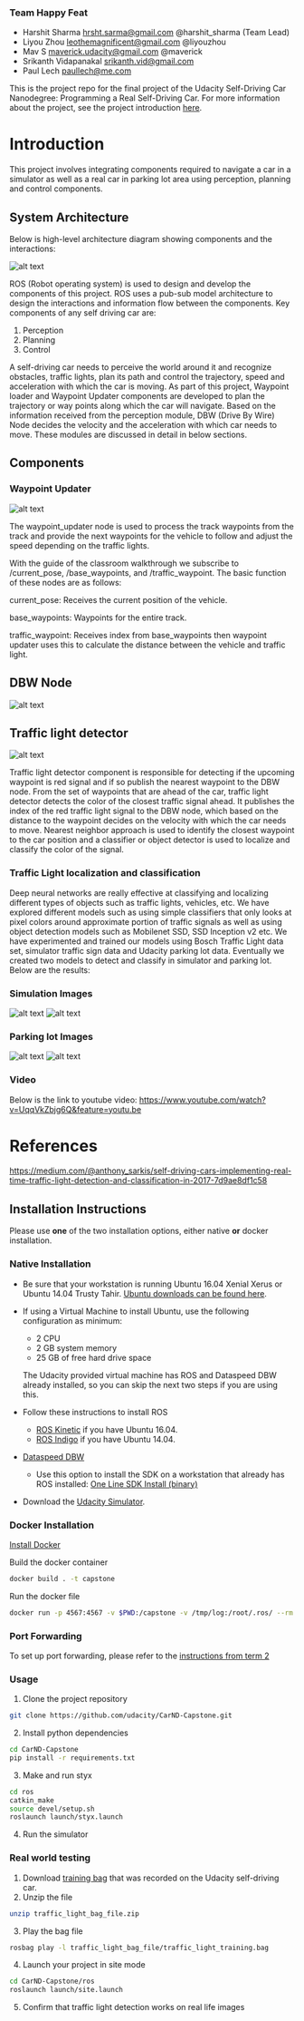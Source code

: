 ### Team Happy Feat

- Harshit Sharma	hrsht.sarma@gmail.com	@harshit_sharma (Team Lead)
- Liyou Zhou	leothemagnificent@gmail.com	@liyouzhou
- Mav S	maverick.udacity@gmail.com	@maverick
- Srikanth Vidapanakal	srikanth.vid@gmail.com					
- Paul Lech	paullech@me.com

This is the project repo for the final project of the Udacity Self-Driving Car Nanodegree: Programming a Real Self-Driving Car. For more information about the project, see the project introduction [here](https://classroom.udacity.com/nanodegrees/nd013/parts/6047fe34-d93c-4f50-8336-b70ef10cb4b2/modules/e1a23b06-329a-4684-a717-ad476f0d8dff/lessons/462c933d-9f24-42d3-8bdc-a08a5fc866e4/concepts/5ab4b122-83e6-436d-850f-9f4d26627fd9).

[//]: # (Image References) 
[image1]: ./readme_imgs/capstone_big_picture.PNG
[image2]: ./readme_imgs/way_point_node.PNG
[image3]: ./readme_imgs/traffic_light_node.PNG
[image4]: ./readme_imgs/dbw_node.PNG
[image5]: ./readme_imgs/sim_out_green.jpg
[image6]: ./readme_imgs/sim_out_yellow.jpg
[image7]: ./readme_imgs/parking_lot_red.jpg
[image8]: ./readme_imgs/parking_lot_green.jpg

# Introduction

This project involves integrating components required to navigate a car in a simulator as well as a real car in parking lot area using perception, planning and control components.

## System Architecture

Below is high-level architecture diagram showing components and the interactions:

![alt text][image1]

ROS (Robot operating system) is used to design and develop the components of this project. ROS uses a pub-sub model architecture
to design the interactions and information flow between the components. Key components of any self driving car are:

1. Perception
2. Planning 
3. Control

A self-driving car needs to perceive the world around it and recognize obstacles, traffic lights, plan its path and control the
trajectory, speed and acceleration with which the car is moving. As part of this project, Waypoint loader and Waypoint Updater components are developed to plan the trajectory or way points along which the car will navigate. Based on the information received from the perception module, DBW (Drive By Wire) Node decides the velocity and the acceleration with which car needs to move. These modules are discussed in detail in below sections.
## Components

### Waypoint Updater

![alt text][image2]

The waypoint_updater node is used to process the track waypoints from the track and provide the next waypoints for the vehicle to follow and adjust the speed depending on the traffic lights.

With the guide of the classroom walkthrough we subscribe to /current_pose, /base_waypoints, and /traffic_waypoint. The basic function of these nodes are as follows:

current_pose: Receives the current position of the vehicle.

base_waypoints: Waypoints for the entire track.

traffic_waypoint: Receives index from base_waypoints then waypoint updater uses this to calculate the distance between the vehicle and traffic light.

## DBW Node

![alt text][image4]

## Traffic light detector

![alt text][image3]

Traffic light detector component is responsible for detecting if the upcoming waypoint is red signal and if so publish the nearest waypoint to the DBW node. From the set of waypoints that are ahead of the car, traffic light detector detects the color of the closest traffic signal ahead. It publishes the index of the red traffic light signal to the DBW node, which based on the distance to the waypoint decides on the velocity with which the car needs to move. Nearest neighbor approach is used to identify the
closest waypoint to the car position and a classifier or object detector is used to localize and classify the color of the signal.

### Traffic Light localization and classification

Deep neural networks are really effective at classifying and localizing different types of objects such as traffic lights, vehicles, etc. We have explored different models such as using simple classifiers that only looks at pixel colors around approximate portion of traffic signals as well as using object detection models such as Mobilenet SSD, SSD Inception v2 etc. We have experimented and trained our models using Bosch Traffic Light data set, simulator traffic sign data and Udacity parking lot data. Eventually we created two models to detect and classify in simulator and parking lot. Below are the results:

### Simulation Images

![alt text][image5]
![alt text][image6]

### Parking lot Images

![alt text][image7]
![alt text][image8]

### Video

Below is the link to youtube video: 
https://www.youtube.com/watch?v=UqqVkZbjg6Q&feature=youtu.be

# References

https://medium.com/@anthony_sarkis/self-driving-cars-implementing-real-time-traffic-light-detection-and-classification-in-2017-7d9ae8df1c58


## Installation Instructions
Please use **one** of the two installation options, either native **or** docker installation.

### Native Installation

* Be sure that your workstation is running Ubuntu 16.04 Xenial Xerus or Ubuntu 14.04 Trusty Tahir. [Ubuntu downloads can be found here](https://www.ubuntu.com/download/desktop).
* If using a Virtual Machine to install Ubuntu, use the following configuration as minimum:
  * 2 CPU
  * 2 GB system memory
  * 25 GB of free hard drive space

  The Udacity provided virtual machine has ROS and Dataspeed DBW already installed, so you can skip the next two steps if you are using this.

* Follow these instructions to install ROS
  * [ROS Kinetic](http://wiki.ros.org/kinetic/Installation/Ubuntu) if you have Ubuntu 16.04.
  * [ROS Indigo](http://wiki.ros.org/indigo/Installation/Ubuntu) if you have Ubuntu 14.04.
* [Dataspeed DBW](https://bitbucket.org/DataspeedInc/dbw_mkz_ros)
  * Use this option to install the SDK on a workstation that already has ROS installed: [One Line SDK Install (binary)](https://bitbucket.org/DataspeedInc/dbw_mkz_ros/src/81e63fcc335d7b64139d7482017d6a97b405e250/ROS_SETUP.md?fileviewer=file-view-default)
* Download the [Udacity Simulator](https://github.com/udacity/CarND-Capstone/releases).

### Docker Installation
[Install Docker](https://docs.docker.com/engine/installation/)

Build the docker container
```bash
docker build . -t capstone
```

Run the docker file
```bash
docker run -p 4567:4567 -v $PWD:/capstone -v /tmp/log:/root/.ros/ --rm -it capstone
```

### Port Forwarding
To set up port forwarding, please refer to the [instructions from term 2](https://classroom.udacity.com/nanodegrees/nd013/parts/40f38239-66b6-46ec-ae68-03afd8a601c8/modules/0949fca6-b379-42af-a919-ee50aa304e6a/lessons/f758c44c-5e40-4e01-93b5-1a82aa4e044f/concepts/16cf4a78-4fc7-49e1-8621-3450ca938b77)

### Usage

1. Clone the project repository
```bash
git clone https://github.com/udacity/CarND-Capstone.git
```

2. Install python dependencies
```bash
cd CarND-Capstone
pip install -r requirements.txt
```
3. Make and run styx
```bash
cd ros
catkin_make
source devel/setup.sh
roslaunch launch/styx.launch
```
4. Run the simulator

### Real world testing
1. Download [training bag](https://s3-us-west-1.amazonaws.com/udacity-selfdrivingcar/traffic_light_bag_file.zip) that was recorded on the Udacity self-driving car.
2. Unzip the file
```bash
unzip traffic_light_bag_file.zip
```
3. Play the bag file
```bash
rosbag play -l traffic_light_bag_file/traffic_light_training.bag
```
4. Launch your project in site mode
```bash
cd CarND-Capstone/ros
roslaunch launch/site.launch
```
5. Confirm that traffic light detection works on real life images
